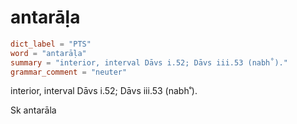# antarāḷa

``` toml
dict_label = "PTS"
word = "antarāḷa"
summary = "interior, interval Dāvs i.52; Dāvs iii.53 (nabh˚)."
grammar_comment = "neuter"
```

interior, interval Dāvs i.52; Dāvs iii.53 (nabh˚).

Sk antarāla


